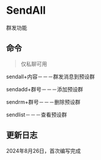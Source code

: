 # SendAll

群发功能

## 命令

> 仅私聊可用

sendall+内容－－－群发消息到预设群

sendadd+群号－－－添加预设群

sendrm+群号－－－删除预设群

sendlist－－－查看预设群

## 更新日志

2024年8月26日，首次编写完成

